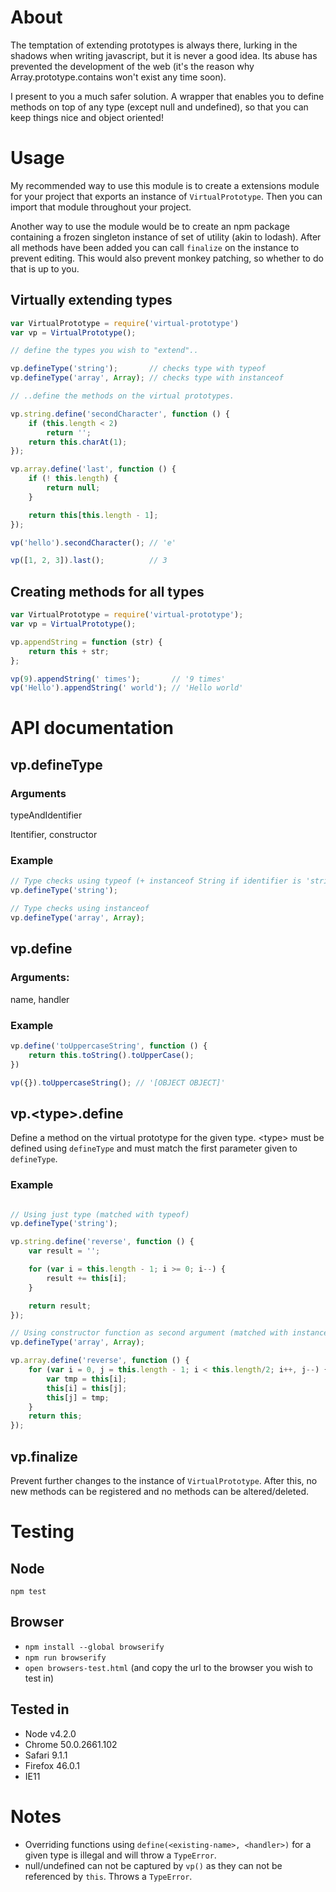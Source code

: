 About
=====

The temptation of extending prototypes is always there, lurking in the shadows when
writing javascript, but it is never a good idea. Its abuse has prevented the
development of the web (it's the reason why Array.prototype.contains won't
exist any time soon).

I present to you a much safer solution. A wrapper that enables you to define methods
on top of any type (except null and undefined), so that you can keep things nice
and object oriented!

Usage
=====

My recommended way to use this module is to create a extensions module for your
project that exports an instance of `VirtualPrototype`. Then you can import that
module throughout your project.

Another way to use the module would be to create an npm package containing
a frozen singleton instance of set of utility (akin to lodash). After all methods
have been added you can call `finalize` on the instance to prevent editing.
This would also prevent monkey patching, so whether to do that is up to you.

Virtually extending types
-------------------------

```javascript
var VirtualPrototype = require('virtual-prototype')
var vp = VirtualPrototype();

// define the types you wish to "extend"..

vp.defineType('string');       // checks type with typeof
vp.defineType('array', Array); // checks type with instanceof

// ..define the methods on the virtual prototypes.

vp.string.define('secondCharacter', function () {
    if (this.length < 2)
        return '';
    return this.charAt(1);
});

vp.array.define('last', function () {
    if (! this.length) {
        return null;
    }

    return this[this.length - 1];
});

vp('hello').secondCharacter(); // 'e'

vp([1, 2, 3]).last();          // 3
```

Creating methods for all types
------------------------------

```javascript
var VirtualPrototype = require('virtual-prototype');
var vp = VirtualPrototype();

vp.appendString = function (str) {
    return this + str;
};

vp(9).appendString(' times');       // '9 times'
vp('Hello').appendString(' world'); // 'Hello world'
```

API documentation
=================

vp.defineType
-------------

### Arguments

typeAndIdentifier

Itentifier, constructor

### Example

```javascript
// Type checks using typeof (+ instanceof String if identifier is 'string')
vp.defineType('string');

// Type checks using instanceof
vp.defineType('array', Array);
```

vp.define
---------

### Arguments:

name, handler

### Example

```javascript
vp.define('toUppercaseString', function () {
    return this.toString().toUpperCase();
})

vp({}).toUppercaseString(); // '[OBJECT OBJECT]'
```

vp.&lt;type&gt;.define
------------------------

Define a method on the virtual prototype for the given
type. &lt;type&gt; must be defined using `defineType`
and must match the first parameter given to `defineType`.

### Example

```javascript

// Using just type (matched with typeof)
vp.defineType('string');

vp.string.define('reverse', function () {
    var result = '';

    for (var i = this.length - 1; i >= 0; i--) {
        result += this[i];
    }

    return result;
});

// Using constructor function as second argument (matched with instanceof)
vp.defineType('array', Array);

vp.array.define('reverse', function () {
    for (var i = 0, j = this.length - 1; i < this.length/2; i++, j--) {
        var tmp = this[i];
        this[i] = this[j];
        this[j] = tmp;
    }
    return this;
});
```

vp.finalize
-----------

Prevent further changes to the instance of `VirtualPrototype`.
After this, no new methods can be registered and no methods
can be altered/deleted.

Testing
=======

Node
----

`npm test`

Browser
-------

* `npm install --global browserify`
* `npm run browserify`
* `open browsers-test.html` (and copy the url to the browser you wish to test in)

Tested in
---------

* Node v4.2.0
* Chrome 50.0.2661.102
* Safari 9.1.1
* Firefox 46.0.1
* IE11

Notes
=====

* Overriding functions using `define(<existing-name>, <handler>)` for a given type is illegal and will throw a `TypeError`.
* null/undefined can not be captured by `vp()` as they can not be referenced by `this`. Throws a `TypeError`.

